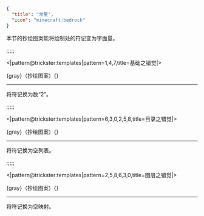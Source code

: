 ```json
{
  "title": "常量",
  "icon": "minecraft:bedrock"
}
```

本节的抄绘图案能将绘制处的符记变为字面量。

;;;;;

<|pattern@trickster:templates|pattern=1\,4\,7,title=基础之错觉|>

{gray}（抄绘图案）{}

---

将符记换为数“2”。

;;;;;

<|pattern@trickster:templates|pattern=6\,3\,0\,2\,5\,8,title=目录之错觉|>

{gray}（抄绘图案）{}

---

将符记换为空列表。

;;;;;

<|pattern@trickster:templates|pattern=2\,5\,8\,6\,3\,0,title=图册之错觉|>

{gray}（抄绘图案）{}

---

将符记换为空映射。
